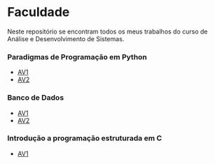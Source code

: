 # Faculdade
<p>Neste repositório se encontram todos os meus trabalhos do curso de Análise e Desenvolvimento de Sistemas.</p>

<h3>Paradigmas de Programação em Python</h3>

- [AV1](https://github.com/PeterJPD/Paradigmas-Python-Trab-1)
- [AV2](https://github.com/PedroDrago/paradigmas-python-AV2)
<h3>Banco de Dados</h3>

- [AV1](https://github.com/PeterJPD/Banco-de-dados-AV1)
- [AV2]()

<h3>Introdução a programação estruturada em C</h3>

- [AV1](https://github.com/PeterJPD/Introducao-a-programacao-orientada-em-C-Trab-1)
